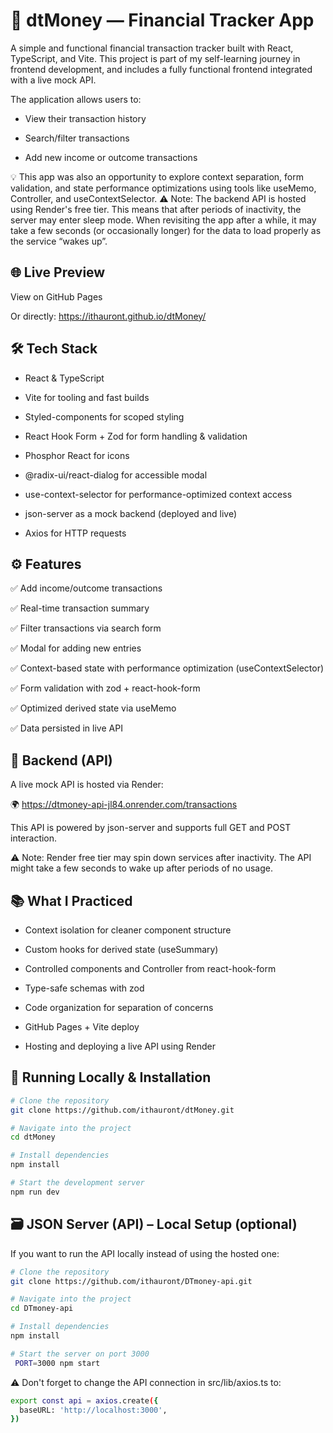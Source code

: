 # 💸 dtMoney — Financial Tracker App

A simple and functional financial transaction tracker built with React, TypeScript, and Vite. This project is part of my self-learning journey in frontend development, and includes a fully functional frontend integrated with a live mock API.

The application allows users to:

  * View their transaction history

  * Search/filter transactions

  * Add new income or outcome transactions

💡 This app was also an opportunity to explore context separation, form validation, and state performance optimizations using tools like useMemo, Controller, and useContextSelector.
⚠️ Note: The backend API is hosted using Render's free tier. This means that after periods of inactivity, the server may enter sleep mode. When revisiting the app after a while, it may take a few seconds (or occasionally longer) for the data to load properly as the service “wakes up”.

## 🌐 Live Preview

View on GitHub Pages

Or directly: https://ithauront.github.io/dtMoney/

## 🛠️ Tech Stack

  * React & TypeScript

  * Vite for tooling and fast builds

  * Styled-components for scoped styling

  * React Hook Form + Zod for form handling & validation

  * Phosphor React for icons

  * @radix-ui/react-dialog for accessible modal

  * use-context-selector for performance-optimized context access

  * json-server as a mock backend (deployed and live)

  * Axios for HTTP requests

## ⚙️ Features

  ✅ Add income/outcome transactions

  ✅ Real-time transaction summary

  ✅ Filter transactions via search form

  ✅ Modal for adding new entries

  ✅ Context-based state with performance optimization (useContextSelector)

  ✅ Form validation with zod + react-hook-form

  ✅ Optimized derived state via useMemo

  ✅ Data persisted in live API


## 🧪 Backend (API)

A live mock API is hosted via Render:

   🌍 https://dtmoney-api-jl84.onrender.com/transactions

This API is powered by json-server and supports full GET and POST interaction.

⚠️ Note: Render free tier may spin down services after inactivity. The API might take a few seconds to wake up after periods of no usage.

## 📚 What I Practiced

  * Context isolation for cleaner component structure

  * Custom hooks for derived state (useSummary)

  * Controlled components and Controller from react-hook-form

  * Type-safe schemas with zod

  * Code organization for separation of concerns

  * GitHub Pages + Vite deploy

  * Hosting and deploying a live API using Render

## 🚀 Running Locally & Installation

```bash
# Clone the repository
git clone https://github.com/ithauront/dtMoney.git

# Navigate into the project
cd dtMoney

# Install dependencies
npm install

# Start the development server
npm run dev
```

## 🗃️ JSON Server (API) – Local Setup (optional)

If you want to run the API locally instead of using the hosted one:

```bash
# Clone the repository
git clone https://github.com/ithauront/DTmoney-api.git

# Navigate into the project
cd DTmoney-api

# Install dependencies
npm install

# Start the server on port 3000
 PORT=3000 npm start
```
⚠️ Don't forget to change the API connection in src/lib/axios.ts to:
```bash
export const api = axios.create({
  baseURL: 'http://localhost:3000',
})
```






